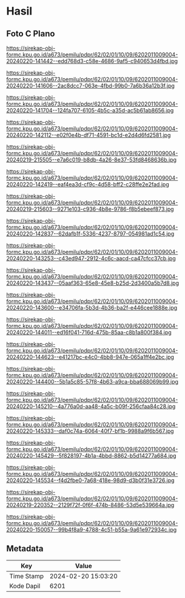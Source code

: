 # Hasil

## Foto C Plano

https://sirekap-obj-formc.kpu.go.id/a673/pemilu/pdpr/62/02/01/10/09/6202011009004-20240220-141442--edd768d3-c58e-4686-9af5-c940653d4fbd.jpg

https://sirekap-obj-formc.kpu.go.id/a673/pemilu/pdpr/62/02/01/10/09/6202011009004-20240220-141606--2ac8dcc7-063e-4fbd-99b0-7a6b36a12b3f.jpg

https://sirekap-obj-formc.kpu.go.id/a673/pemilu/pdpr/62/02/01/10/09/6202011009004-20240220-141704--124fa707-6105-4b5c-a35d-ac5b61ab8656.jpg

https://sirekap-obj-formc.kpu.go.id/a673/pemilu/pdpr/62/02/01/10/09/6202011009004-20240220-142112--e02f0e4b-df71-4591-bc1d-e2d4d6fd2581.jpg

https://sirekap-obj-formc.kpu.go.id/a673/pemilu/pdpr/62/02/01/10/09/6202011009004-20240219-215505--e7a6c019-b8db-4a26-8e37-53fd8468636b.jpg

https://sirekap-obj-formc.kpu.go.id/a673/pemilu/pdpr/62/02/01/10/09/6202011009004-20240220-142419--eaf4ea3d-cf9c-4d58-bff2-c28ffe2e2fad.jpg

https://sirekap-obj-formc.kpu.go.id/a673/pemilu/pdpr/62/02/01/10/09/6202011009004-20240219-215603--9271e103-c936-4b8e-9786-f8b5ebeef873.jpg

https://sirekap-obj-formc.kpu.go.id/a673/pemilu/pdpr/62/02/01/10/09/6202011009004-20240220-142837--62dafb1f-5336-4237-8797-054981ad1c54.jpg

https://sirekap-obj-formc.kpu.go.id/a673/pemilu/pdpr/62/02/01/10/09/6202011009004-20240220-143253--c43ed947-2912-4c6c-aacd-ca47cfcc37cb.jpg

https://sirekap-obj-formc.kpu.go.id/a673/pemilu/pdpr/62/02/01/10/09/6202011009004-20240220-143437--05aaf363-65e8-45e8-b25d-2d3400a5b7d8.jpg

https://sirekap-obj-formc.kpu.go.id/a673/pemilu/pdpr/62/02/01/10/09/6202011009004-20240220-143600--e34706fa-5b3d-4b36-ba2f-e446cee1888e.jpg

https://sirekap-obj-formc.kpu.go.id/a673/pemilu/pdpr/62/02/01/10/09/6202011009004-20240220-144011--ed16f041-716d-475b-85aa-c8b1a800f384.jpg

https://sirekap-obj-formc.kpu.go.id/a673/pemilu/pdpr/62/02/01/10/09/6202011009004-20240220-144623--e41217bc-e4c0-4bb8-947e-065a1ff4e2bc.jpg

https://sirekap-obj-formc.kpu.go.id/a673/pemilu/pdpr/62/02/01/10/09/6202011009004-20240220-144400--5b1a5c85-57f8-4b63-a9ca-bba688069b99.jpg

https://sirekap-obj-formc.kpu.go.id/a673/pemilu/pdpr/62/02/01/10/09/6202011009004-20240220-145210--4a776a0d-aa48-4a5c-b09f-256cfaa84c28.jpg

https://sirekap-obj-formc.kpu.go.id/a673/pemilu/pdpr/62/02/01/10/09/6202011009004-20240220-145333--daf0c74a-6064-40f7-bf1b-9988a9f6b567.jpg

https://sirekap-obj-formc.kpu.go.id/a673/pemilu/pdpr/62/02/01/10/09/6202011009004-20240220-145429--5f828197-4b1a-4bbd-8862-b5d14277a684.jpg

https://sirekap-obj-formc.kpu.go.id/a673/pemilu/pdpr/62/02/01/10/09/6202011009004-20240220-145534--f4d2fbe0-7a68-418e-98d9-d3b0f31e3726.jpg

https://sirekap-obj-formc.kpu.go.id/a673/pemilu/pdpr/62/02/01/10/09/6202011009004-20240219-220352--2129f72f-0f6f-474b-8486-53d5e539664a.jpg

https://sirekap-obj-formc.kpu.go.id/a673/pemilu/pdpr/62/02/01/10/09/6202011009004-20240220-150057--99b4f8a9-4788-4c51-b55a-9a61e972934c.jpg


## Metadata

| Key        | Value               |
| ---------- | ------------------- |
| Time Stamp | 2024-02-20 15:03:20 |
| Kode Dapil | 6201                |




